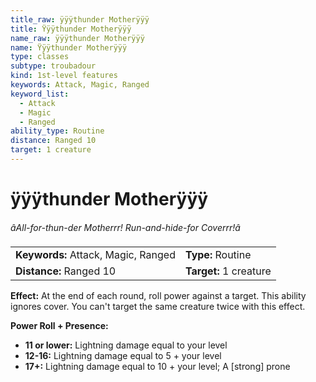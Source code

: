 ```yaml
---
title_raw: ÿÿÿthunder Motherÿÿÿ
title: Ÿÿÿthunder Motherÿÿÿ
name_raw: ÿÿÿthunder Motherÿÿÿ
name: Ÿÿÿthunder Motherÿÿÿ
type: classes
subtype: troubadour
kind: 1st-level features
keywords: Attack, Magic, Ranged
keyword_list:
  - Attack
  - Magic
  - Ranged
ability_type: Routine
distance: Ranged 10
target: 1 creature
---
```


# ÿÿÿthunder Motherÿÿÿ

*âAll-for-thun-der Motherrr! Run-and-hide-for Coverrr!â*

|                                     |                        |
| :---------------------------------- | :--------------------- |
| **Keywords:** Attack, Magic, Ranged | **Type:** Routine      |
| **Distance:** Ranged 10             | **Target:** 1 creature |

**Effect:** At the end of each round, roll power against a target. This ability ignores cover. You can't target the same creature twice with this effect.

**Power Roll + Presence:**

- **11 or lower:** Lightning damage equal to your level
- **12-16:** Lightning damage equal to 5 + your level
- **17+:** Lightning damage equal to 10 + your level; A \[strong\] prone
